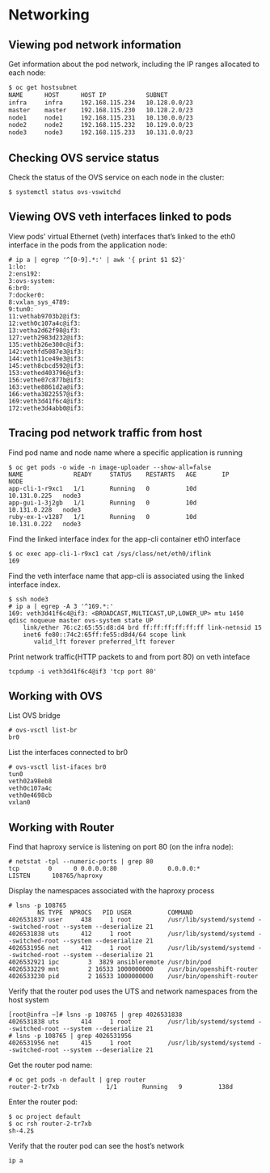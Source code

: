 # Networking

## Viewing pod network information
Get information about the pod network, including the IP ranges allocated to each node:
```bash
$ oc get hostsubnet
NAME      HOST      HOST IP           SUBNET
infra     infra     192.168.115.234   10.128.0.0/23
master    master    192.168.115.230   10.128.2.0/23
node1     node1     192.168.115.231   10.130.0.0/23
node2     node2     192.168.115.232   10.129.0.0/23
node3     node3     192.168.115.233   10.131.0.0/23
```

## Checking OVS service status
Check the status of the OVS service on each node in the cluster:
```
$ systemctl status ovs-vswitchd
```

## Viewing OVS veth interfaces linked to pods
View pods' virtual Ethernet (veth) interfaces that’s linked to the eth0 interface in the pods from the application node:
```
# ip a | egrep '^[0-9].*:' | awk '{ print $1 $2}'
1:lo:
2:ens192:
3:ovs-system:
6:br0:
7:docker0:
8:vxlan_sys_4789:
9:tun0:
11:vethab9703b2@if3:
12:veth0c107a4c@if3:
13:vetha2d62f98@if3:
127:veth2983d232@if3:
135:vethb26e300c@if3:
142:vethfd5087e3@if3:
144:veth11ce49e3@if3:
145:veth8cbcd592@if3:
153:vethed403796@if3:
156:vethe07c877b@if3:
163:vethe8861d2a@if3:
166:vetha3822557@if3:
169:veth3d41f6c4@if3:
172:vethe3d4abb0@if3:
```
## Tracing pod network traffic from host
Find pod name and node name where a specific application is running
```
$ oc get pods -o wide -n image-uploader --show-all=false
NAME              READY     STATUS    RESTARTS   AGE       IP             NODE
app-cli-1-r9xc1   1/1       Running   0          10d       10.131.0.225   node3
app-gui-1-3j2gb   1/1       Running   0          10d       10.131.0.228   node3
ruby-ex-1-v1287   1/1       Running   0          10d       10.131.0.222   node3
```
Find the linked interface index for the app-cli container eth0 interface
```
$ oc exec app-cli-1-r9xc1 cat /sys/class/net/eth0/iflink
169
```
Find the veth interface name that app-cli is associated using the linked interface index.
```
$ ssh node3
# ip a | egrep -A 3 '^169.*:'
169: veth3d41f6c4@if3: <BROADCAST,MULTICAST,UP,LOWER_UP> mtu 1450 qdisc noqueue master ovs-system state UP
    link/ether 76:c2:65:55:d8:d4 brd ff:ff:ff:ff:ff:ff link-netnsid 15
    inet6 fe80::74c2:65ff:fe55:d8d4/64 scope link
       valid_lft forever preferred_lft forever
```
Print network traffic(HTTP packets to and from port 80) on veth inteface
```
tcpdump -i veth3d41f6c4@if3 'tcp port 80'
```

## Working with OVS
List OVS bridge
```
# ovs-vsctl list-br
br0
```
List the interfaces connected to br0
```
# ovs-vsctl list-ifaces br0
tun0
veth02a98eb8
veth0c107a4c
veth0e4698cb
vxlan0
```

## Working with Router
Find that haproxy service is listening on port 80 (on the infra node):
```
# netstat -tpl --numeric-ports | grep 80
tcp        0      0 0.0.0.0:80              0.0.0.0:*               LISTEN      108765/haproxy
```
Display the namespaces associated with the haproxy process 
```
# lsns -p 108765
        NS TYPE  NPROCS   PID USER          COMMAND
4026531837 user     438     1 root          /usr/lib/systemd/systemd --switched-root --system --deserialize 21
4026531838 uts      412     1 root          /usr/lib/systemd/systemd --switched-root --system --deserialize 21
4026531956 net      412     1 root          /usr/lib/systemd/systemd --switched-root --system --deserialize 21
4026532921 ipc        3  3829 ansibleremote /usr/bin/pod
4026533229 mnt        2 16533 1000000000    /usr/bin/openshift-router
4026533230 pid        2 16533 1000000000    /usr/bin/openshift-router

```
Verify that the router pod uses the UTS and network namespaces from the host system
```
[root@infra ~]# lsns -p 108765 | grep 4026531838
4026531838 uts      414     1 root          /usr/lib/systemd/systemd --switched-root --system --deserialize 21
# lsns -p 108765 | grep 4026531956
4026531956 net      415     1 root          /usr/lib/systemd/systemd --switched-root --system --deserialize 21
```
Get the router pod name:
```
# oc get pods -n default | grep router
router-2-tr7xb             1/1       Running   9          138d
```
Enter the router pod:
```
$ oc project default
$ oc rsh router-2-tr7xb 
sh-4.2$
```
Verify that the router pod can see the host’s network
```
ip a
```



